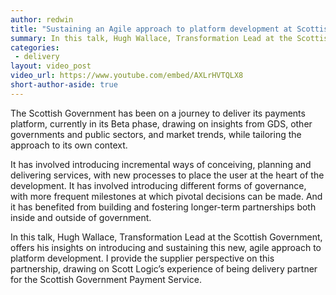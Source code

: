 ```yaml
---
author: redwin
title: "Sustaining an Agile approach to platform development at Scottish Government"
summary: In this talk, Hugh Wallace, Transformation Lead at the Scottish Government, offers his insights on introducing and sustaining a new, agile approach to developing the Scottish Government's payments platform. I provide the supplier perspective on this partnership, drawing on Scott Logic’s experience of being delivery partner for the Scottish Government Payment Service.
categories:
 - delivery
layout: video_post
video_url: https://www.youtube.com/embed/AXLrHVTQLX8
short-author-aside: true
---
```


The Scottish Government has been on a journey to deliver its payments platform, currently in its Beta phase, drawing on insights from GDS, other governments and public sectors, and market trends, while tailoring the approach to its own context.

It has involved introducing incremental ways of conceiving, planning and delivering services, with new processes to place the user at the heart of the development. It has involved introducing different forms of governance, with more frequent milestones at which pivotal decisions can be made. And it has benefited from building and fostering longer-term partnerships both inside and outside of government.

In this talk, Hugh Wallace, Transformation Lead at the Scottish Government, offers his insights on introducing and sustaining this new, agile approach to platform development. I provide the supplier perspective on this partnership, drawing on Scott Logic’s experience of being delivery partner for the Scottish Government Payment Service.
